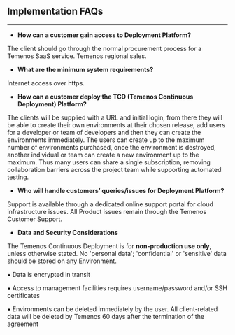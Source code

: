 ## **Implementation FAQs**

----------

- **How can a customer gain access to Deployment Platform?**

The client should go through the normal procurement process for a Temenos SaaS service.  Temenos regional sales. 

- **What are the minimum system requirements?**

Internet access over https.

- **How can a customer deploy the TCD (Temenos Continuous Deployment) Platform?**

The clients will be supplied with a URL and initial login, from there they will be able to create their own environments at their chosen release, add users for a developer or team of developers and then they can create the environments immediately. The users can create up to the maximum number of environments purchased, once the environment is destroyed, another individual or team can create a new environment up to the maximum. Thus many users can share a single subscription, removing collaboration barriers across the project team while supporting automated testing.

- **Who will handle customers’ queries/issues for Deployment Platform?**

Support is available through a dedicated online support portal for cloud infrastructure issues.  All Product issues remain through the Temenos Customer Support. 


- **Data and Security Considerations**



The Temenos Continuous Deployment is for **non-production use only**, unless otherwise stated.  No 'personal data'; 'confidential' or 'sensitive' data should be stored on any Environment.

•   Data is encrypted in transit

•   Access to management facilities requires username/password and/or SSH certificates

•   Environments can be deleted immediately by the user. All client-related data will be deleted by Temenos 60 days 
after the termination of the agreement

